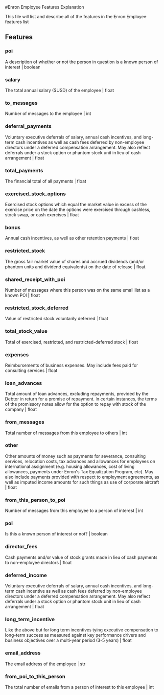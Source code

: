 #Enron Employee Features Explanation

This file will list and describe all of the features in the Enron Employee features list

## Features

### poi
A description of whether or not the person in question is a known person of interest | boolean

### salary
The total annual salary ($USD) of the employee | float

### to_messages
Number of messages to the employee | int

### deferral_payments
Voluntary executive deferrals of salary, annual cash incentives, and long-term cash incentives as well as cash fees deferred by non-employee directors under a deferred compensation arrangement. May also reflect deferrals under a stock option or phantom stock unit in lieu of cash arrangement | float

### total_payments
The financial total of all payments | float

### exercised_stock_options
Exercised stock options which equal the market value in excess of the exercise price on the date the options were exercised through cashless, stock swap, or cash exercises | float

### bonus
Annual cash incentives, as well as other retention payments | float

### restricted_stock
The gross fair market value of shares and accrued dividends (and/or phantom units and dividend equivalents) on the date of release | float

### shared_receipt_with_poi
Number of messages where this person was on the same email list as a known POI | float

### restricted_stock_deferred
Value of restricted stock voluntarily deferred | float

### total_stock_value
Total of exercised, restricted, and restricted-deferred stock | float

### expenses
Reimbursements of business expenses. May include fees paid for consulting services | float

### loan_advances
Total amount of loan advances, excluding repayments, provided by the Debtor in return for a promise of repayment. In certain instances, the terms of the promissory notes allow for the option to repay with stock of the company | float

### from_messages
Total number of messages from this employee to others | int

### other
Other amounts of money such as payments for severance, consulting services, relocation costs, tax advances and allowances for employees on international assignment (e.g. housing allowances, cost of living allowances, payments under Enron's Tax Equalization Program, etc). May also include payments provided with respect to employment agreements, as well as imputed income amounts for such things as use of corporate aircraft | float

### from_this_person_to_poi
Number of messages from this employee to a person of interest | int

### poi
Is this a known person of interest or not? | boolean

### director_fees
Cash payments and/or value of stock grants made in lieu of cash payments to non-employee directors | float

### deferred_income
Voluntary executive deferrals of salary, annual cash incentives, and long-term cash incentive as well as cash fees deferred by non-employee directors under a deferred compensation arrangement. May also reflect deferrals under a stock option or phantom stock unit in lieu of cash arrangement | float

### long_term_incentive
Like the above but for long term incentives tying executive compensation to long-term success as measured against key performance drivers and business objectives over a multi-year period (3-5 years) | float

### email_address
The email address of the employee | str

### from_poi_to_this_person
The total number of emails from a person of interest to this employee | int
